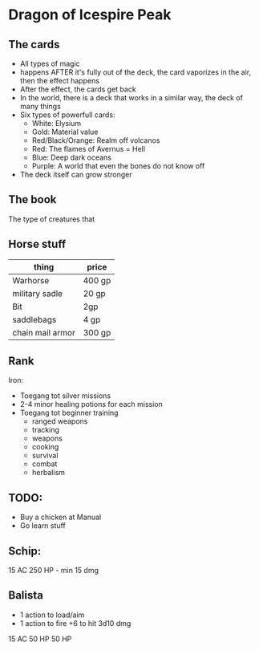 # Dragon of Icespire Peak


## The cards
* All types of magic
* happens AFTER it's fully out of the deck, the card vaporizes in the air, then the effect happens
* After the effect, the cards get back
* In the world, there is a deck that works in a similar way, the deck of many things
* Six types of powerfull cards:
  * White: Elysium
  * Gold: Material value
  * Red/Black/Orange: Realm off volcanos
  * Red: The flames of Avernus = Hell
  * Blue: Deep dark oceans
  * Purple: A world that even the bones do not know off
* The deck itself can grow stronger


## The book
The type of creatures that

## Horse stuff

| thing | price |
| --- | --- |
| Warhorse| 400 gp |
| military sadle | 20 gp |
| Bit | 2gp |
| saddlebags | 4 gp |
| chain mail armor | 300 gp |


## Rank
Iron:
* Toegang tot silver missions
* 2-4 minor healing potions for each mission
* Toegang tot beginner training
  * ranged weapons
  * tracking
  * weapons
  * cooking
  * survival
  * combat
  * herbalism


## TODO:
* Buy a chicken at Manual
* Go learn stuff


## Schip:
15 AC
250 HP - min 15 dmg

## Balista
- 1 action to load/aim
- 1 action to fire
+6 to hit
3d10 dmg

15 AC
50 HP
50 HP


